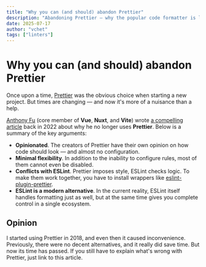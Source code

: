 ```yaml
---
title: "Why you can (and should) abandon Prettier"
description: "Abandoning Prettier — why the popular code formatter is losing relevance and how ESLint has become a convenient and flexible alternative."
date: 2025-07-17
author: "vchet"
tags: ["linters"]
---
```


# Why you can (and should) abandon Prettier

Once upon a time, [Prettier](https://prettier.io) was the obvious choice when starting a new project. But times are changing — and now it's more of a nuisance than a help.

[Anthony Fu](https://antfu.me) (core member of **Vue**, **Nuxt**, and **Vite**) wrote [a compelling article](https://antfu.me/posts/why-not-prettier) back in 2022 about why he no longer uses **Prettier**. Below is a summary of the key arguments:

- **Opinionated**. The creators of Prettier have their own opinion on how code should look — and almost no configuration.
- **Minimal flexibility**. In addition to the inability to configure rules, most of them cannot even be disabled.
- **Conflicts with ESLint**. Prettier imposes style, ESLint checks logic. To make them work together, you have to install wrappers like [eslint-plugin-prettier](https://github.com/prettier/eslint-plugin-prettier).
- **ESLint is a modern alternative**. In the current reality, ESLint itself handles formatting just as well, but at the same time gives you complete control in a single ecosystem.

## Opinion

I started using Prettier in 2018, and even then it caused inconvenience. Previously, there were no decent alternatives, and it really did save time. But now its time has passed. If you still have to explain what's wrong with Prettier, just link to this article.
